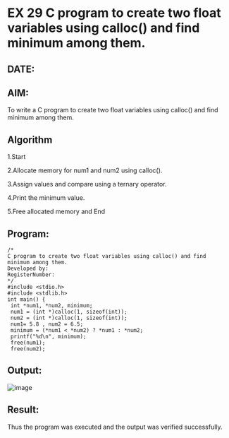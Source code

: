 # EX 29 C program to create two float variables using calloc() and find minimum among them.
## DATE:
## AIM:
To write a C program to create two float variables using calloc() and find minimum among them.

## Algorithm
1.Start

2.Allocate memory for num1 and num2 using calloc().

3.Assign values and compare using a ternary operator.

4.Print the minimum value.

5.Free allocated memory and End 

## Program:
```
/*
C program to create two float variables using calloc() and find minimum among them.
Developed by: 
RegisterNumber:  
*/
#include <stdio.h>
#include <stdlib.h>
int main() {
 int *num1, *num2, minimum;
 num1 = (int *)calloc(1, sizeof(int));
 num2 = (int *)calloc(1, sizeof(int));
 num1= 5.8 , num2 = 6.5;
 minimum = (*num1 < *num2) ? *num1 : *num2;
 printf("%d\n", minimum);
 free(num1);
 free(num2);
```

## Output:
![image](https://github.com/user-attachments/assets/24f0cc84-9aa9-4205-b7af-157c3a5614af)



## Result:
Thus the program was executed and the output was verified successfully.
